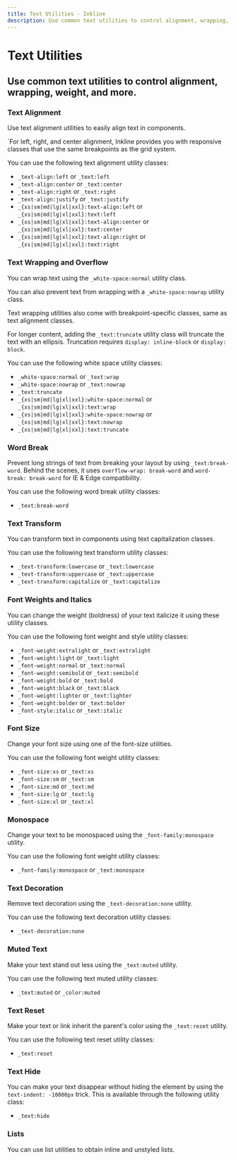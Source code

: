 ```yaml
---
title: Text Utilities - Inkline
description: Use common text utilities to control alignment, wrapping, weight, and more. 
---
```


<script setup>
import {
    TextFontMonospaceExample,
    TextFontSizeExample,
    TextFontStyleItalicExample,
    TextFontWeightRelativeExample,
    TextFontWeightExample,
    TextAlignJustifyExample,
    TextAlignResponsiveExample,
    TextAlignExample,
    TextBreakExample,
    TextDecorationExample,
    TextMutedExample,
    TextNowrapExample,
    TextResetExample,
    TextTransformExample,
    TextTruncateExample,
    TextWrapExample,
    TextListsExample
} from '@inkline/inkline/stories/utilities/text/index.mjs';
import { default as TextFontMonospaceExampleHTML } from '@inkline/inkline/stories/utilities/text/font-monospace.html?raw';
import { default as TextFontSizeExampleHTML } from '@inkline/inkline/stories/utilities/text/font-size.html?raw';
import { default as TextFontStyleItalicExampleHTML } from '@inkline/inkline/stories/utilities/text/font-style-italic.html?raw';
import { default as TextFontWeightRelativeExampleHTML } from '@inkline/inkline/stories/utilities/text/font-weight-relative.html?raw';
import { default as TextFontWeightExampleHTML } from '@inkline/inkline/stories/utilities/text/font-weight.html?raw';
import { default as TextAlignJustifyExampleHTML } from '@inkline/inkline/stories/utilities/text/text-align-justify.html?raw';
import { default as TextAlignResponsiveExampleHTML } from '@inkline/inkline/stories/utilities/text/text-align-responsive.html?raw';
import { default as TextAlignExampleHTML } from '@inkline/inkline/stories/utilities/text/text-align.html?raw';
import { default as TextBreakExampleHTML } from '@inkline/inkline/stories/utilities/text/text-break.html?raw';
import { default as TextDecorationExampleHTML } from '@inkline/inkline/stories/utilities/text/text-decoration.html?raw';
import { default as TextMutedExampleHTML } from '@inkline/inkline/stories/utilities/text/text-muted.html?raw';
import { default as TextNowrapExampleHTML } from '@inkline/inkline/stories/utilities/text/text-nowrap.html?raw';
import { default as TextResetExampleHTML } from '@inkline/inkline/stories/utilities/text/text-reset.html?raw';
import { default as TextTransformExampleHTML } from '@inkline/inkline/stories/utilities/text/text-transform.html?raw';
import { default as TextTruncateExampleHTML } from '@inkline/inkline/stories/utilities/text/text-truncate.html?raw';
import { default as TextWrapExampleHTML } from '@inkline/inkline/stories/utilities/text/text-wrap.html?raw';
import { default as TextListsExampleHTML } from '@inkline/inkline/stories/utilities/text/lists.html?raw';
</script>

# Text Utilities

## Use common text utilities to control alignment, wrapping, weight, and more. 

### Text Alignment
Use text alignment utilities to easily align text in components. 

<example :component="TextAlignJustifyExample" :html="TextAlignJustifyExampleHTML"></example>

<example :component="TextAlignExample" :html="TextAlignExampleHTML"></example>

`For left, right, and center alignment, Inkline provides you with responsive classes that use the same breakpoints as the grid system.

<example :component="TextAlignResponsiveExample" :html="TextAlignResponsiveExampleHTML"></example>

You can use the following text alignment utility classes:

- `_text-align:left` or `_text:left`
- `_text-align:center` or `_text:center`
- `_text-align:right` or `_text:right`
- `_text-align:justify` or `_text:justify`
- `_{xs|sm|md|lg|xl|xxl}:text-align:left` or `_{xs|sm|md|lg|xl|xxl}:text:left`
- `_{xs|sm|md|lg|xl|xxl}:text-align:center` or `_{xs|sm|md|lg|xl|xxl}:text:center`
- `_{xs|sm|md|lg|xl|xxl}:text-align:right` or `_{xs|sm|md|lg|xl|xxl}:text:right`

### Text Wrapping and Overflow
You can wrap text using the `_white-space:normal` utility class.

<example :component="TextWrapExample" :html="TextWrapExampleHTML"></example>

You can also prevent text from wrapping with a `_white-space:nowrap` utility class.

<example :component="TextNowrapExample" :html="TextNowrapExampleHTML"></example>

Text wrapping utilities also come with breakpoint-specific classes, same as text alignment classes.

For longer content, adding the `_text:truncate` utility class will truncate the text with an ellipsis. Truncation requires `display: inline-block` or `display: block`.

<example :component="TextTruncateExample" :html="TextTruncateExampleHTML"></example>

You can use the following white space utility classes:

- `_white-space:normal` or `_text:wrap`
- `_white-space:nowrap` or `_text:nowrap`
- `_text:truncate`
- `_{xs|sm|md|lg|xl|xxl}:white-space:normal` or `_{xs|sm|md|lg|xl|xxl}:text:wrap`
- `_{xs|sm|md|lg|xl|xxl}:white-space:nowrap` or `_{xs|sm|md|lg|xl|xxl}:text:nowrap`
- `_{xs|sm|md|lg|xl|xxl}:text:truncate`

### Word Break
Prevent long strings of text from breaking your layout by using `_text:break-word`. Behind the scenes, it uses `overflow-wrap: break-word` and `word-break: break-word` for IE & Edge compatibility.

<example :component="TextBreakExample" :html="TextBreakExampleHTML"></example>

You can use the following word break utility classes:

- `_text:break-word`

### Text Transform
You can transform text in components using text capitalization classes.

<example :component="TextTransformExample" :html="TextTransformExampleHTML"></example>

You can use the following text transform utility classes:

- `_text-transform:lowercase` or `_text:lowercase`
- `_text-transform:uppercase` or `_text:uppercase`
- `_text-transform:capitalize` or `_text:capitalize`

### Font Weights and Italics
You can change the weight (boldness) of your text italicize it using these utility classes.

<example :component="TextFontWeightExample" :html="TextFontWeightExampleHTML"></example>

<example :component="TextFontWeightRelativeExample" :html="TextFontWeightRelativeExampleHTML"></example>

<example :component="TextFontStyleItalicExample" :html="TextFontStyleItalicExampleHTML"></example>


You can use the following font weight and style utility classes:

- `_font-weight:extralight` or `_text:extralight`
- `_font-weight:light` or `_text:light`
- `_font-weight:normal` or `_text:normal`
- `_font-weight:semibold` or `_text:semibold`
- `_font-weight:bold` or `_text:bold`
- `_font-weight:black` or `_text:black`
- `_font-weight:lighter` or `_text:lighter`
- `_font-weight:bolder` or `_text:bolder`
- `_font-style:italic` or `_text:italic`

### Font Size
Change your font size using one of the font-size utilities.

<example :component="TextFontSizeExample" :html="TextFontSizeExampleHTML"></example>

You can use the following font weight utility classes:

- `_font-size:xs` or `_text:xs`
- `_font-size:sm` or `_text:sm`
- `_font-size:md` or `_text:md`
- `_font-size:lg` or `_text:lg`
- `_font-size:xl` or `_text:xl`

### Monospace
Change your text to be monospaced using the `_font-family:monospace` utility.

<example :component="TextFontMonospaceExample" :html="TextFontMonospaceExampleHTML"></example>

You can use the following font weight utility classes:

- `_font-family:monospace` or `_text:monospace`

### Text Decoration
Remove text decoration using the `_text-decoration:none` utility.

<example :component="TextDecorationExample" :html="TextDecorationExampleHTML"></example>

You can use the following text decoration utility classes:

- `_text-decoration:none` 

### Muted Text
Make your text stand out less using the `_text:muted` utility.

<example :component="TextMutedExample" :html="TextMutedExampleHTML"></example>

You can use the following text muted utility classes:

- `_text:muted` or `_color:muted` 

### Text Reset
Make your text or link inherit the parent's color using the `_text:reset` utility.

<example :component="TextResetExample" :html="TextResetExampleHTML"></example>

You can use the following text reset utility classes:

- `_text:reset`

### Text Hide
You can make your text disappear without hiding the element by using the `text-indent: -10000px` trick. This is available through the following utility class:

- `_text:hide`

### Lists
You can use list utilities to obtain inline and unstyled lists.

<example :component="TextListsExample" :html="TextListsExampleHTML"></example>


